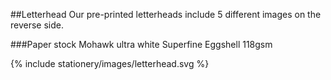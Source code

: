 ##Letterhead
Our pre-printed letterheads include 5 different images on the reverse side.

###Paper stock
Mohawk ultra white Superfine Eggshell 118gsm

{% include stationery/images/letterhead.svg %}